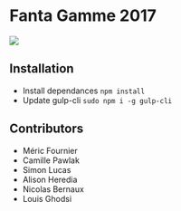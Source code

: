 # Fanta Gamme 2017

![](http://www.promotional-gifts.com/wp-content/uploads/2017/03/fanta-twisted-bottle-title.jpg)

## Installation
- Install dependances `npm install`
- Update gulp-cli `sudo npm i -g gulp-cli`

## Contributors

- Méric Fournier
- Camille Pawlak
- Simon Lucas
- Alison Heredia
- Nicolas Bernaux
- Louis Ghodsi
